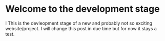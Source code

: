 # Welcome to the development stage
I This is the devleopment stage of a new and probably not so exciting website/project. I will change this post in due time but for now it stays a test.
